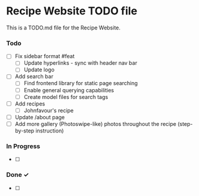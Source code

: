 # Recipe Website TODO file

This is a TODO.md file for the Recipe Website.

### Todo

- [ ] Fix sidebar format #feat
  - [ ] Update hyperlinks - sync with header nav bar
  - [ ] Update logo
- [ ] Add search bar
  - [ ] Find frontend library for static page searching
  - [ ] Enable general querying capabilities
  - [ ] Create model files for search tags
- [ ] Add recipes
  - [ ] Johnfavour's recipe
- [ ] Update /about page
- [ ] Add more gallery (Photoswipe-like) photos throughout the recipe (step-by-step instruction)

### In Progress

- [ ]

### Done ✓

- [ ]
